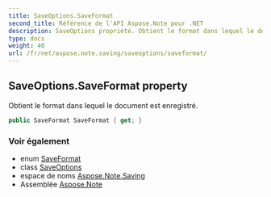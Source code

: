 ```yaml
---
title: SaveOptions.SaveFormat
second_title: Référence de l'API Aspose.Note pour .NET
description: SaveOptions propriété. Obtient le format dans lequel le document est enregistré.
type: docs
weight: 40
url: /fr/net/aspose.note.saving/saveoptions/saveformat/
---
```

## SaveOptions.SaveFormat property

Obtient le format dans lequel le document est enregistré.

```csharp
public SaveFormat SaveFormat { get; }
```

### Voir également

* enum [SaveFormat](../../../aspose.note/saveformat/)
* class [SaveOptions](../)
* espace de noms [Aspose.Note.Saving](../../saveoptions/)
* Assemblée [Aspose.Note](../../../)


